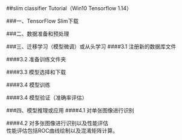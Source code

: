 ##slim classifier Tutorial（Win10 Tensorflow 1.14）

###一、TensorFlow Slim下载



###二、数据准备和预处理




###三、迁移学习（模型微调）或从头学习
####3.1 注册新的数据库文件




####3.2 准备训练文件夹




####3.3 模型选择和下载



####3.4 模型训练



####3.4 模型验证（准确率评估）


###四、模型推理或应用
####4.1 对单张图像进行识别



####4.2 对多张图像进行识别以及性能评估   
性能评估包括ROC曲线绘制以及混淆矩阵计算。